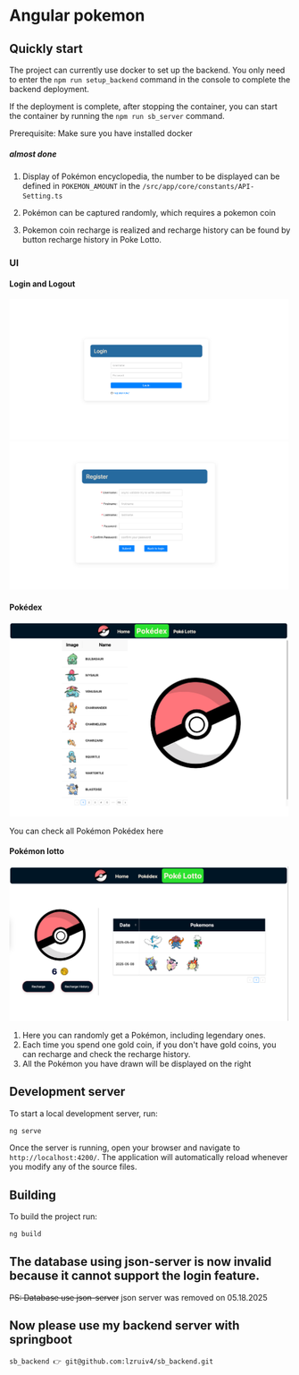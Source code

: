 # Angular pokemon

## Quickly start

The project can currently use docker to set up the backend. You only need to enter the `npm run setup_backend` command in the console to complete the backend deployment.

If the deployment is complete, after stopping the container, you can start the container by running the `npm run sb_server` command.

Prerequisite: Make sure you have installed docker

##### almost done

1. Display of Pokémon encyclopedia, the number to be displayed can be defined in `POKEMON_AMOUNT` in the `/src/app/core/constants/API-Setting.ts`

2. Pokémon can be captured randomly, which requires a pokemon coin

3. Pokemon coin recharge is realized and recharge history can be found by button recharge history in Poke Lotto.

### UI

#### Login and Logout

<img src="public/markdown/login-ui.png" width="500px" height="auto"/>
<img src="public/markdown/register-ui.png" width="500px" height="auto"/>

#### Pokédex

<img src="public/markdown/pokedex.png" width="500px" height="auto"/>
<!-- ![Pokédex] (public/pokedex.png) -->

You can check all Pokémon Pokédex here

#### Pokémon lotto

<img src="public/markdown/lotto.png" width="500px" height="auto" />

1. Here you can randomly get a Pokémon, including legendary ones.
2. Each time you spend one gold coin, if you don't have gold coins, you can recharge and check the recharge history.
3. All the Pokémon you have drawn will be displayed on the right

## Development server

To start a local development server, run:

```bash
ng serve
```

Once the server is running, open your browser and navigate to `http://localhost:4200/`. The application will automatically reload whenever you modify any of the source files.

## Building

To build the project run:

```bash
ng build
```

<!-- ## Running unit tests

To execute unit tests with the [Karma](https://karma-runner.github.io) test runner, use the following command:

```bash
ng test
``` -->

## The database using json-server is now invalid because it cannot support the login feature.

~~PS: Database use json-server~~ json server was removed on 05.18.2025

## Now please use my backend server with springboot

```
sb_backend 👉 git@github.com:lzruiv4/sb_backend.git
```
